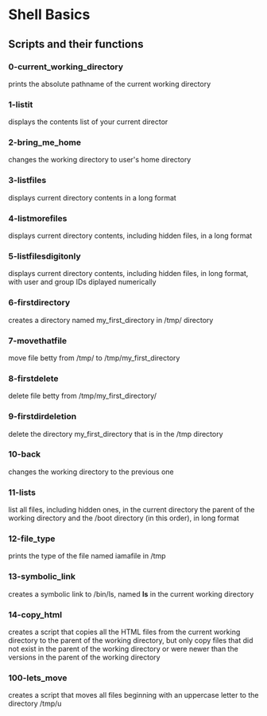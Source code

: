# Shell Basics
## Scripts and their functions

### 0-current_working_directory
prints the absolute pathname of the current working directory

### 1-listit
displays the contents list of your current director

### 2-bring_me_home
changes the working directory to user's home directory

### 3-listfiles
displays current directory contents in a long format

### 4-listmorefiles
displays current directory contents, including hidden files, in a long format

### 5-listfilesdigitonly
displays current directory contents, including hidden files, in long format, with user and group IDs diplayed numerically

### 6-firstdirectory
creates a directory named my_first_directory in /tmp/ directory

### 7-movethatfile
move file betty from /tmp/ to /tmp/my_first_directory

### 8-firstdelete
delete file betty from /tmp/my_first_directory/

### 9-firstdirdeletion
delete the directory my_first_directory that is in the /tmp directory

### 10-back
changes the working directory to the previous one

### 11-lists
list all files, including hidden ones, in the current directory the parent of the working directory and the /boot directory (in this order), in long format

### 12-file_type
prints the type of the file named iamafile in /tmp

### 13-symbolic_link
creates a symbolic link to /bin/ls, named __ls__ in the current working directory

### 14-copy_html
creates a script that copies all the HTML files from the current working directory to the parent of the working directory, but only copy files that did not exist in the parent of the working directory or were newer than the versions in the parent of the working directory

### 100-lets_move
creates a script that moves all files beginning with an uppercase letter to the directory /tmp/u

